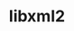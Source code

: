 ---
title: "libxml2"
layout: cache
categories: [package, v0.19]
meta: {"versions": ["2.10.1"], "compilers": ["gcc@=11.1.0", "gcc@=7.3.1", "gcc@=7.5.0", "gcc@=8.4.0", "oneapi@=2022.1.0"], "oss": ["amzn2", "ubuntu18.04", "ubuntu20.04"], "platforms": ["linux"], "targets": ["aarch64", "neoverse_n1", "x86_64", "x86_64_v3"], "stacks": ["aws-ahug", "aws-ahug-aarch64", "aws-isc", "aws-isc-aarch64", "build_systems", "data-vis-sdk", "e4s", "e4s-oneapi", "ml-cpu", "ml-cuda", "ml-rocm", "radiuss", "radiuss-aws", "radiuss-aws-aarch64", "tutorial"], "num_specs": 11, "num_specs_by_stack": {"aws-isc-aarch64": 2, "aws-ahug-aarch64": 2, "radiuss-aws-aarch64": 2, "aws-ahug": 1, "aws-isc": 1, "ml-cuda": 1, "radiuss-aws": 1, "ml-rocm": 1, "ml-cpu": 1, "radiuss": 1, "data-vis-sdk": 1, "tutorial": 2, "build_systems": 1, "e4s": 2, "e4s-oneapi": 1}}
spec_details: [{"hash": "kpa27xav7r2cjzktaylqekwdehfzn6j7", "compiler": "gcc@=7.3.1", "versions": ["2.10.1"], "os": "amzn2", "platform": "linux", "target": "aarch64", "variants": ["build_system=autotools", "~python"], "stacks": ["aws-isc-aarch64", "aws-ahug-aarch64"], "size": "-", "tarball": "https://binaries.spack.io/releases/v0.19/build_cache/linux-amzn2-aarch64/gcc-7.3.1/libxml2-2.10.1/linux-amzn2-aarch64-gcc-7.3.1-libxml2-2.10.1-kpa27xav7r2cjzktaylqekwdehfzn6j7.spack"}, {"hash": "bmnyvpwrp2gclbdvnfmmywwg7jnofrkv", "compiler": "gcc@=7.3.1", "versions": ["2.10.1"], "os": "amzn2", "platform": "linux", "target": "aarch64", "variants": ["build_system=autotools", "~python"], "stacks": ["radiuss-aws-aarch64"], "size": "-", "tarball": "https://binaries.spack.io/releases/v0.19/build_cache/linux-amzn2-aarch64/gcc-7.3.1/libxml2-2.10.1/linux-amzn2-aarch64-gcc-7.3.1-libxml2-2.10.1-bmnyvpwrp2gclbdvnfmmywwg7jnofrkv.spack"}, {"hash": "7gi2h25cqrrnedjxhkuwr3ksidje74js", "compiler": "gcc@=7.3.1", "versions": ["2.10.1"], "os": "amzn2", "platform": "linux", "target": "neoverse_n1", "variants": ["build_system=autotools", "~python"], "stacks": ["aws-isc-aarch64", "aws-ahug-aarch64"], "size": "-", "tarball": "https://binaries.spack.io/releases/v0.19/build_cache/linux-amzn2-neoverse_n1/gcc-7.3.1/libxml2-2.10.1/linux-amzn2-neoverse_n1-gcc-7.3.1-libxml2-2.10.1-7gi2h25cqrrnedjxhkuwr3ksidje74js.spack"}, {"hash": "tnehygs55w6udelbqhe2ha26xgmlgz2s", "compiler": "gcc@=7.3.1", "versions": ["2.10.1"], "os": "amzn2", "platform": "linux", "target": "neoverse_n1", "variants": ["build_system=autotools", "~python"], "stacks": ["radiuss-aws-aarch64"], "size": "-", "tarball": "https://binaries.spack.io/releases/v0.19/build_cache/linux-amzn2-neoverse_n1/gcc-7.3.1/libxml2-2.10.1/linux-amzn2-neoverse_n1-gcc-7.3.1-libxml2-2.10.1-tnehygs55w6udelbqhe2ha26xgmlgz2s.spack"}, {"hash": "amlogrhlk3jbvnjn6unhhacqok34dhor", "compiler": "gcc@=7.3.1", "versions": ["2.10.1"], "os": "amzn2", "platform": "linux", "target": "x86_64_v3", "variants": ["build_system=autotools", "~python"], "stacks": ["aws-ahug", "aws-isc"], "size": "-", "tarball": "https://binaries.spack.io/releases/v0.19/build_cache/linux-amzn2-x86_64_v3/gcc-7.3.1/libxml2-2.10.1/linux-amzn2-x86_64_v3-gcc-7.3.1-libxml2-2.10.1-amlogrhlk3jbvnjn6unhhacqok34dhor.spack"}, {"hash": "gkrzkkkmasypw72vo46suiknknxrl6ab", "compiler": "gcc@=7.3.1", "versions": ["2.10.1"], "os": "amzn2", "platform": "linux", "target": "x86_64_v3", "variants": ["build_system=autotools", "~python"], "stacks": ["ml-cuda", "radiuss-aws", "ml-rocm", "ml-cpu"], "size": "-", "tarball": "https://binaries.spack.io/releases/v0.19/build_cache/linux-amzn2-x86_64_v3/gcc-7.3.1/libxml2-2.10.1/linux-amzn2-x86_64_v3-gcc-7.3.1-libxml2-2.10.1-gkrzkkkmasypw72vo46suiknknxrl6ab.spack"}, {"hash": "4aq5aj2n5u2n3dbrb76pnhoil6tv3e4e", "compiler": "gcc@=7.5.0", "versions": ["2.10.1"], "os": "ubuntu18.04", "platform": "linux", "target": "x86_64", "variants": ["build_system=autotools", "~python"], "stacks": ["radiuss", "data-vis-sdk", "tutorial", "build_systems"], "size": "-", "tarball": "https://binaries.spack.io/releases/v0.19/build_cache/linux-ubuntu18.04-x86_64/gcc-7.5.0/libxml2-2.10.1/linux-ubuntu18.04-x86_64-gcc-7.5.0-libxml2-2.10.1-4aq5aj2n5u2n3dbrb76pnhoil6tv3e4e.spack"}, {"hash": "nmtajkshlz2tsew7s3zhexjl5nqxm4n4", "compiler": "gcc@=11.1.0", "versions": ["2.10.1"], "os": "ubuntu20.04", "platform": "linux", "target": "x86_64", "variants": ["build_system=autotools", "~python"], "stacks": ["e4s"], "size": "-", "tarball": "https://binaries.spack.io/releases/v0.19/build_cache/linux-ubuntu20.04-x86_64/gcc-11.1.0/libxml2-2.10.1/linux-ubuntu20.04-x86_64-gcc-11.1.0-libxml2-2.10.1-nmtajkshlz2tsew7s3zhexjl5nqxm4n4.spack"}, {"hash": "rsueryued5ulmbop3bck4av3233zfu46", "compiler": "gcc@=8.4.0", "versions": ["2.10.1"], "os": "ubuntu18.04", "platform": "linux", "target": "x86_64", "variants": ["build_system=autotools", "~python"], "stacks": ["tutorial"], "size": "-", "tarball": "https://binaries.spack.io/releases/v0.19/build_cache/linux-ubuntu18.04-x86_64/gcc-8.4.0/libxml2-2.10.1/linux-ubuntu18.04-x86_64-gcc-8.4.0-libxml2-2.10.1-rsueryued5ulmbop3bck4av3233zfu46.spack"}, {"hash": "lac74nvvatm6gpnd5eciux2wjcfevhy4", "compiler": "gcc@=11.1.0", "versions": ["2.10.1"], "os": "ubuntu20.04", "platform": "linux", "target": "x86_64", "variants": ["build_system=autotools", "~python"], "stacks": ["e4s"], "size": "-", "tarball": "https://binaries.spack.io/releases/v0.19/build_cache/linux-ubuntu20.04-x86_64/gcc-11.1.0/libxml2-2.10.1/linux-ubuntu20.04-x86_64-gcc-11.1.0-libxml2-2.10.1-lac74nvvatm6gpnd5eciux2wjcfevhy4.spack"}, {"hash": "twinajfmgdkkydmxvbufnvpyn6bzsfbk", "compiler": "oneapi@=2022.1.0", "versions": ["2.10.1"], "os": "ubuntu20.04", "platform": "linux", "target": "x86_64", "variants": ["build_system=autotools", "~python"], "stacks": ["e4s-oneapi"], "size": "-", "tarball": "https://binaries.spack.io/releases/v0.19/build_cache/linux-ubuntu20.04-x86_64/oneapi-2022.1.0/libxml2-2.10.1/linux-ubuntu20.04-x86_64-oneapi-2022.1.0-libxml2-2.10.1-twinajfmgdkkydmxvbufnvpyn6bzsfbk.spack"}]
---